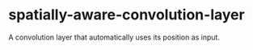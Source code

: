 # spatially-aware-convolution-layer
A convolution layer that automatically uses its position as input.
